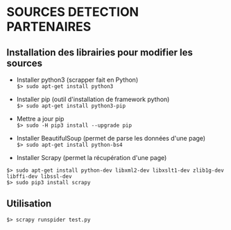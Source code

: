 # SOURCES DETECTION PARTENAIRES

## Installation des librairies pour modifier les sources

- Installer python3 (scrapper fait en Python) <br/>
```$> sudo apt-get install python3```



- Installer pip (outil d'installation de framework python) <br/>
```$> sudo apt-get install python3-pip```


- Mettre a jour pip <br/>
```$> sudo -H pip3 install --upgrade pip```


- Installer BeautifulSoup (permet de parse les données d'une page) </br>
```$> sudo apt-get install python-bs4```


- Installer Scrapy (permet la récupération d'une page) </br>
```
$> sudo apt-get install python-dev libxml2-dev libxslt1-dev zlib1g-dev libffi-dev libssl-dev
$> sudo pip3 install scrapy
```


## Utilisation

```$> scrapy runspider test.py```
